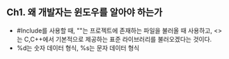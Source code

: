 ## Ch1. 왜 개발자는 윈도우를 알아야 하는가
- #Include를 사용할 때, ""는 프로젝트에 존재하는 파일을 불러올 때 사용하고, <>는 C,C++에서 기본적으로 제공하는 표준 라이브러리를 불러오겠다는 것이다. 
- %d는 숫자 데이터 형식, %s는 문자 데이터 형식
